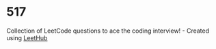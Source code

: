 # 517
Collection of LeetCode questions to ace the coding interview! - Created using [LeetHub](https://github.com/QasimWani/LeetHub)
